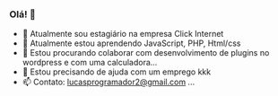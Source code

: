 ### Olá! 👋


- 🔭 Atualmente sou estagiário na empresa Click Internet
- 🌱 Atualmente estou aprendendo JavaScript, PHP, Html/css
- 👯 Estou procurando colaborar com desenvolvimento de plugins no wordpress e com uma calculadora...
- 🤔 Estou precisando de ajuda com um emprego kkk
- 📫 Contato: lucasprogramador2@gmail.com ...

